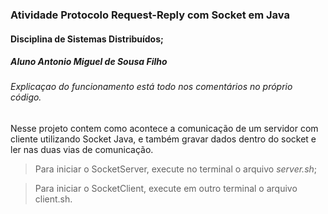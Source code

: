 ### Atividade Protocolo Request-Reply com Socket em Java
#### Disciplina de Sistemas Distribuídos;
##### Aluno Antonio Miguel de Sousa Filho
###
###
###### Explicaçao do funcionamento está todo nos comentários no próprio código.
#### 
Nesse projeto contem como acontece a comunicação de um servidor com cliente utilizando Socket Java, e também gravar dados dentro do socket e ler nas duas vias de comunicação.

> Para iniciar o SocketServer, execute no terminal o arquivo *server.sh*;

> Para iniciar o SocketClient, execute em outro terminal o arquivo client.sh.


